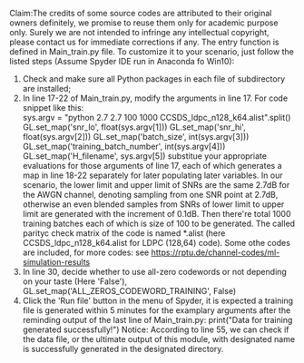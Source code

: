Claim:The credits of some source codes are attributed to their original owners definitely, we promise to  reuse them only for academic purpose only. 
       Surely we are not intended to infringe any intellectual copyright, please contact us for immediate corrections if any. 
The entry function is defined in Main_train.py file. To customize it to your scenario, just follow the listed steps 
(Assume Spyder IDE run in Anaconda fo Win10):
1) Check and make sure all Python packages in each file of subdirectory are installed; 
2) In line 17-22 of Main_train.py, modify the arguments in line 17. For code snippet like this:   
    sys.argv = "python 2.7 2.7 100 1000 CCSDS_ldpc_n128_k64.alist".split()
    GL.set_map('snr_lo', float(sys.argv[1]))
    GL.set_map('snr_hi', float(sys.argv[2]))
    GL.set_map('batch_size', int(sys.argv[3]))
    GL.set_map('training_batch_number', int(sys.argv[4]))
    GL.set_map('H_filename', sys.argv[5])
substitue your appropriate evaluations for those arguments of line 17, each of which generates a map in line 18-22 separately
for later populating later variables.
In our scenario, the lower limit and upper limit of SNRs are the same 2.7dB for the AWGN channel, denoting sampling from one
SNR point at 2.7dB, otherwise an even blended samples from SNRs of lower limit to upper limit are generated with the increment of
0.1dB. Then there're total 1000 training batches  each of which is size of 100 to be generated. The called parityc
check matrix of the code is named *.alist (here CCSDS_ldpc_n128_k64.alist for LDPC (128,64) code). Some othe codes are included,
for more codes: see https://rptu.de/channel-codes/ml-simulation-results
4) In line 30, decide whether to use all-zero codewords or not depending on your taste (Here 'False'),
   GL.set_map('ALL_ZEROS_CODEWORD_TRAINING', False)
5) Click the 'Run file' button in the menu of Spyder, it is expected a training file is generated  within 5 minutes for the
    examplary arguments after the reminding output of the last line of Main_train.py:
            print("Data for training generated successfully!")
Notice: According to line 55, we can check if the data file, or the ultimate output of this module,
with designated name is successfully generated in the designated directory.
